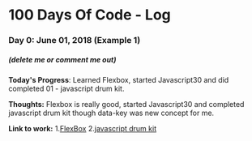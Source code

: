 # 100 Days Of Code - Log

### Day 0: June 01, 2018 (Example 1)
##### (delete me or comment me out)

**Today's Progress**: Learned Flexbox, started Javascript30 and did completed 01 - javascript drum kit.

**Thoughts:** Flexbox is really good, started Javascript30 and completed javascript drum kit though data-key was new concept for me.

**Link to work:** 
1.[FlexBox](https://flexboxfroggy.com/)
2.[javascript drum kit](localhost)
